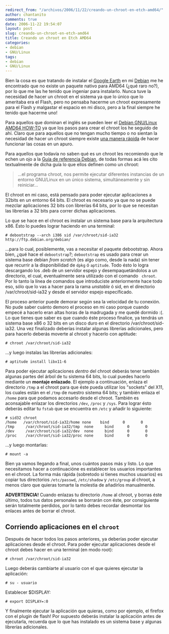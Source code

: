 ```yaml
---
redirect_from: "/archivos/2006/11/22/creando-un-chroot-en-etch-amd64/"
author: chantanito
comments: true
date: 2006-11-22 19:54:07
layout: post
slug: creando-un-chroot-en-etch-amd64
title: Creando un chroot en Etch AMD64
categories:
- debian
- GNU/Linux
tags:
- debian
- GNU/Linux
---
```


Bien la cosa es que tratando de instalar el [Google Earth](http://earth.google.es/) en mi [Debian](http://www.debian.org) me he encontrado que no existe un paquete nativo para AMD64 (¿qué raro no?), por lo que me las he tenido que ingeniar para instalarlo. Nunca tuve la necesidad de hacer un chroot en el sistema ya que lo único que lo ameritaba era el Flash, pero no pensaba hacerme un chroot expresamente para el Flash y malgastar el espacio en mi disco, pero a la final siempre he tenido que hacerme uno!

Para aquellos que dominan el inglés se pueden leer el [Debian GNU/Linux AMD64 HOW-TO](https://alioth.debian.org/docman/view.php/30192/21/debian-amd64-howto.html) ya que los pasos para crear el chroot los he seguido de ahí. Claro que para aquellos que no tengan mucho tiempo o no sientan la necesidad de hacer un chroot siempre existe [ una manera rápida](https://alioth.debian.org/docman/view.php/30192/21/debian-amd64-howto.html#id292205) de hacer funcionar las cosas en un apuro.

Para aquellos que todavía no saben qué es un chroot les recomiendo que le echen un ojo a la [ Guía de referencia Debian](http://qref.sourceforge.net/Debian/reference/reference.es.html), de todas formas acá les cito textualmente de dicha guía lo que ellos definen como un chroot:

> ...el programa chroot, nos permite ejecutar diferentes instancias de un entorno GNU/Linux en un único sistema, simultáneamente y sin reiniciar...

El chroot en mi caso, está pensado para poder ejecutar aplicaciones a 32bits en un entorno 64 bits. El chroot es necesario ya que no se puede mezclar aplicaciones 32 bits con librerías 64 bits, por lo que se necesitan las librerías a 32 bits para correr dichas aplicaciones.

Lo que se hace en el chroot es instalar un sistema base para la arquitectura x86. Ésto lo puedes lograr haciendo en una terminal:

	# debootstrap --arch i386 sid /var/chroot/sid-ia32 http://ftp.debian.org/debian/

...para lo cual, posiblemente, vas a necesitar el paquete debootstrap. Ahora bien, ¿qué hace el `debootstrap`?; `debootstrap` es usado para crear un sistema base debian _from scratch_ (es algo como, desde la nada) sin tener que recurrir a la disponibilidad de `dpkg` ó `aptitude`. Todo ésto lo logra descargando los .deb de un servidor espejo y desempaquetándolos a un directorio, el cual, eventualmente sera utilizado con el comando ` chroot`. Por lo tanto la línea de comandos que introduciste anteriormente hace todo eso, sólo que lo vas a hacer para la rama _unstable_ ó sid, en el directorio /var/chroot/sid-ia32 y desde el servidor espejo específicado.

El proceso anterior puede demorar según sea la velocidad de tu conexión. No pude saber cuánto demoro el proceso en mi caso porque cuando empecé a hacerlo eran altas horas de la madrugada y me quedé dormido :(. Lo que tienes que saber es que cuando éste proceso finalice, ya tendrás un sistema base x86 o 32 bits en un disco duro en el directorio /var/chroot/sid-ia32. Una vez finalizado deberías instalar algunas librerías adicionales, pero para hacerlo deberás moverte al chroot y hacerlo con aptitude:

	# chroot /var/chroot/sid-ia32

...y luego instalas las librerías adicionales:

	# aptitude install libx11-6

Para poder ejecutar aplicaciones _dentro_ del chroot deberás tener también algunas partes del árbol de tu sistema 64 bits, lo cual puedes hacerlo mediante un **montaje enlazado**. El ejemplo a continuación, enlaza el directorio `/tmp` a el chroot para que éste pueda utilizar los "sockets" del X11, los cuales están en el `/tmp` de nuestro sistema 64 bits; y también enlaza el `/home` para que podamos accesarlo desde el chroot. También es aconsajable enlazar los directorios `/dev`, `/proc` y `/sys`. Para lograr ésto deberás editar tu `fstab` que se encuentra en `/etc` y añadir lo siguiente:

	# sid32 chroot
	/home   /var/chroot/sid-ia32/home none    bind      0       0
	/tmp     /var/chroot/sid-ia32/tmp  none     bind      0       0
	/dev     /var/chroot/sid-ia32/dev  none     bind      0       0
	/proc    /var/chroot/sid-ia32/proc none     bind      0       0

...y luego montarlas:

	# mount -a

Bien ya vamos llegando a final, unos cuántos pasos más y listo. Lo que necesitamos hacer a continuacióne es establecer los usuarios importantes en el chroot. La forma más rápida (sobretodo si tienes muchos usuarios) es copiar tus directorios `/etc/passwd`, `/etc/shadow` y `/etc/group` al chroot, a menos claro que quieras tomarte la molestia de añadirlos manualmente.

**ADVERTENCIA!** Cuando enlazas tu directorio `/home` al chroot, y borras éste último, todos tus datos personales se borrarán con éste, por consiguiente serán totalmente perdidos, por lo tanto debes recordar desmontar los enlaces antes de borrar el chroot.

## Corriendo aplicaciones en el `chroot`

Después de hacer todos los pasos anteriores, ya deberías poder ejecutar aplicaciones desde el chroot. Para poder ejecutar aplicaciones desde el chroot debes hacer en una terminal (en modo root):

	# chroot /var/chroot/sid-ia32

Luego deberás cambiarte al usuario con el que quieres ejecutar la aplicación:

	# su - usuario

Establecer $DISPLAY:

	# export DISPLAY=:0

Y finalmente ejecutar la aplicación que quieras, como por ejemplo, el firefox con el plugin de flash! Por supuesto deberás instalar la aplicación antes de ejecutarla, recuerda que lo que has instalado es un sistema base y algunas librerías adicionales.

